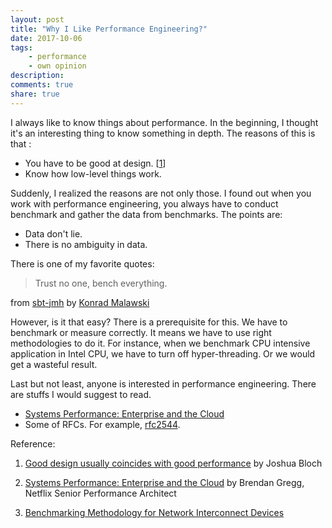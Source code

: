 ```yaml
---
layout: post
title: "Why I Like Performance Engineering?"
date: 2017-10-06
tags: 
    - performance
    - own opinion
description: 
comments: true
share: true
---
```


I always like to know things about performance. In the beginning, I thought it's an interesting thing to know something in depth. The reasons of this is that :
* You have to be good at design. [[1]]
* Know how low-level things work.

Suddenly, I realized the reasons are not only those. I found out when you work with performance engineering, you always have to conduct benchmark and gather the data from benchmarks. The points are: 

* Data don't lie.
* There is no ambiguity in data.

There is one of my favorite quotes:
> Trust no one, bench everything.

from [sbt-jmh][4] by [Konrad Malawski](https://twitter.com/ktosopl)

However, is it that easy? There is a prerequisite for this. We have to benchmark or measure correctly. It means we have to use right methodologies to do it. For instance, when we benchmark CPU intensive application in Intel CPU, we have to turn off hyper-threading. Or we would get a wasteful result.

Last but not least, anyone is interested in performance engineering. There are stuffs I would suggest to read. 
* [Systems Performance: Enterprise and the Cloud][2] 
* Some of RFCs. For example, [rfc2544][3].

Reference:
1. [Good design usually coincides with good performance][1] by Joshua Bloch
2. [Systems Performance: Enterprise and the Cloud][2] by Brendan Gregg, Netflix Senior Performance Architect
3. [Benchmarking Methodology for Network Interconnect Devices][3]

    [1]: http://www.cs.bc.edu/~muller/teaching/cs102/s06/lib/pdf/api-design   
    [2]: https://www.amazon.com/Systems-Performance-Enterprise-Brendan-Gregg/dp/0133390098/
    [3]: https://www.ietf.org/rfc/rfc2544.txt
    [4]: https://github.com/ktoso/sbt-jmh
